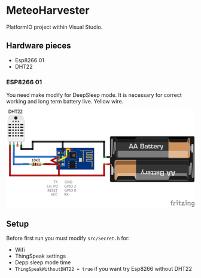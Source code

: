 # MeteoHarvester

PlatformIO project within Visual Studio.

## Hardware pieces
- Esp8266 01
- DHT22

### ESP8266 01
You need make modify for DeepSleep mode. It is necessary for correct working and long term battery live. Yellow wire.

![DeepSleep modification](Accessories/Fritzing/DTH22_bb.png?raw=true)

## Setup
Before first run you must modify `src/Secret.h` for:
- Wifi
- ThingSpeak settings
- Depp sleep mode time
- `ThingSpeakWithoutDHT22 = true` if you want try Esp8266 without DHT22